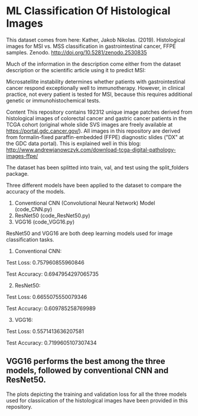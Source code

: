 # ML Classification Of Histological Images

This dataset comes from here: Kather, Jakob Nikolas. (2019). Histological images for MSI vs. MSS classification in gastrointestinal cancer, FFPE samples. Zenodo. http://doi.org/10.5281/zenodo.2530835

Much of the information in the description come either from the dataset description or the scientific article using it to predict MSI:

Microsatellite instability determines whether patients with gastrointestinal cancer respond exceptionally well to immunotherapy. However, in clinical practice, not every patient is tested for MSI, because this requires additional genetic or immunohistochemical tests.

Content
This repository contains 192312 unique image patches derived from histological images of colorectal cancer and gastric cancer patients in the TCGA cohort (original whole slide SVS images are freely available at https://portal.gdc.cancer.gov/). All images in this repository are derived from formalin-fixed paraffin-embedded (FFPE) diagnostic slides ("DX" at the GDC data portal). This is explained well in this blog: http://www.andrewjanowczyk.com/download-tcga-digital-pathology-images-ffpe/

The dataset has been splitted into train, val, and test using the split_folders package.

Three different models have been applied to the dataset to compare the accuracy of the models.

1. Conventional CNN (Convolutional Neural Network) Model (code_CNN.py)
2. ResNet50 (code_ResNet50.py)
3. VGG16 (code_VGG16.py)

ResNet50 and VGG16 are both deep learning models used for image classification tasks.

1. Conventional CNN:

Test Loss: 0.757960855960846

Test Accuracy: 0.6947954297065735

2. ResNet50:

Test Loss: 0.6655075550079346

Test Accuracy: 0.609785258769989

3. VGG16:

Test Loss: 0.5571413636207581

Test Accuracy: 0.7199605107307434

## VGG16 performs the best among the three models, followed by conventional CNN and ResNet50.

The plots depicting the training and validation loss for all the three models used for classiication of the histological images have been provided in this repository.





